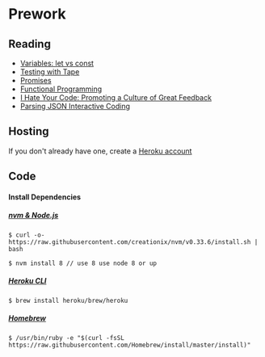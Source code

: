 # Prework

## Reading

- [Variables: let vs const](https://medium.com/javascript-scene/javascript-es6-var-let-or-const-ba58b8dcde75)
- [Testing with Tape](https://medium.com/javascript-scene/why-i-use-tape-instead-of-mocha-so-should-you-6aa105d8eaf4)
-  [Promises](https://medium.com/javascript-scene/master-the-javascript-interview-what-is-a-promise-27fc71e77261)
-  [Functional Programming](https://medium.com/capital-one-developers/the-wonderful-world-of-functional-programming-5f37359315fd)
- [I Hate Your Code: Promoting a Culture of Great Feedback](https://medium.com/@recursivefunk/i-hate-your-code-7ed08a0eccfe)
- [Parsing JSON Interactive Coding](https://developer.mozilla.org/en-US/docs/Web/JavaScript/Reference/Global_Objects/JSON/parse)

## Hosting

If you don't already have one, create a [Heroku account](https://www.heroku.com/)

## Code

#### Install Dependencies

##### [nvm & Node.js](https://github.com/creationix/nvm)

```
$ curl -o- https://raw.githubusercontent.com/creationix/nvm/v0.33.6/install.sh | bash
```

```
$ nvm install 8 // use 8 use node 8 or up
```

##### [Heroku CLI](https://devcenter.heroku.com/articles/heroku-cli)

```
$ brew install heroku/brew/heroku
```

##### [Homebrew](https://brew.sh/)

```
$ /usr/bin/ruby -e "$(curl -fsSL https://raw.githubusercontent.com/Homebrew/install/master/install)"
```
